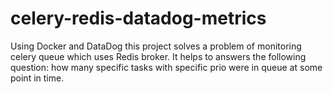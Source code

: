 # celery-redis-datadog-metrics

Using Docker and DataDog this project solves a problem of monitoring celery queue which uses Redis broker.
It helps to answers the following question: how many specific tasks with specific prio were in queue at some point in time.

